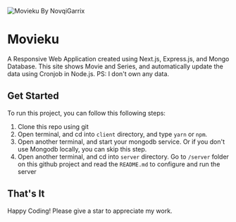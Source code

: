 <!-- Image -->

![Movieku By NovqiGarrix](https://drive.google.com/uc?id=1hysqls3q-FLDMyJ8g0UFgMWD68gE-7sF)

# Movieku

A Responsive Web Application created using Next.js, Express.js, and Mongo Database. This site shows Movie and Series, and automatically update the data using Cronjob in Node.js. PS: I don't own any data.

## Get Started

To run this project, you can follow this following steps:

1. Clone this repo using git
2. Open terminal, and cd into `client` directory, and type `yarn` or `npm`.
3. Open another terminal, and start your mongodb service. Or if you don't use Mongodb locally, you can skip this step.
4. Open another terminal, and cd into `server` directory. Go to `/server` folder on this github project and read the `README.md` to configure and run the server

## That's It

Happy Coding!
Please give a star to appreciate my work.

